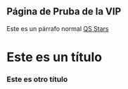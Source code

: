 ## Página de Pruba de la VIP

Este es un párrafo normal
[QS Stars](https://www.salleurl.edu/sites/default/files/styles/ample_1400/public/content/nodes/Noticia/image/20961/37732/maxresdefault_3.jpg)

# Este es un título
### Este es otro título
